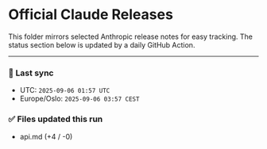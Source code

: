 # Official Claude Releases

This folder mirrors selected Anthropic release notes for easy tracking.
The status section below is updated by a daily GitHub Action.


---

<!-- sync-status:start -->

### 🔄 Last sync
- UTC: `2025-09-06 01:57 UTC`
- Europe/Oslo: `2025-09-06 03:57 CEST`

### ✅ Files updated this run

- api.md (+4 / -0)<!-- sync-status:end -->
















